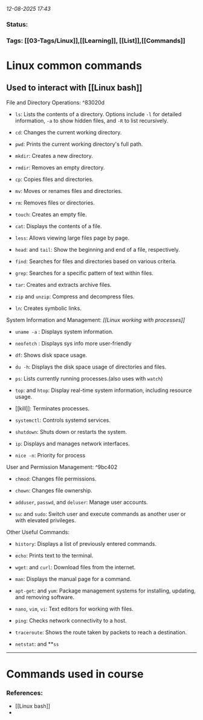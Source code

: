 *12-08-2025 17:43*

### Status: 
 

### Tags: [[03-Tags/Linux]],[[Learning]], [[List]],[[Commands]]



# Linux common commands

## Used to interact with [[Linux bash]]
File and Directory Operations: ^83020d

- `ls`: Lists the contents of a directory. Options include `-l` for detailed information, `-a` to show hidden files, and `-R` to list recursively.

- `cd`: Changes the current working directory.

- `pwd`: Prints the current working directory's full path.

- `mkdir`: Creates a new directory.

- `rmdir`: Removes an empty directory.

- `cp`: Copies files and directories.

- `mv`: Moves or renames files and directories.

- `rm`: Removes files or directories.

- `touch`: Creates an empty file.

- `cat`: Displays the contents of a file.

- `less`: Allows viewing large files page by page.

- `head`: and `tail`: Show the beginning and end of a file, respectively.

- `find`: Searches for files and directories based on various criteria.

- `grep`: Searches for a specific pattern of text within files.

- `tar`: Creates and extracts archive files.

- `zip` and `unzip`: Compress and decompress files.

- `ln`: Creates symbolic links. 
 
System Information and Management:
*[[Linux working with processes]]*


- `uname -a` : Displays system information. 

- `neofetch` : Displays sys info more user-friendly

- `df`: Shows disk space usage.

- `du -h`: Displays the disk space usage of directories and files.

- `ps`: Lists currently running processes.(also uses with `watch`)

- `top`: and `htop`: Display real-time system information, including resource usage.

- [[kill]]: Terminates processes.

- `systemctl`: Controls systemd services.

- `shutdown`: Shuts down or restarts the system.

- `ip`: Displays and manages network interfaces. 

- `nice -n`: Priority for process

User and Permission Management: ^9bc402


- `chmod`: Changes file permissions.

- `chown`: Changes file ownership.

- `adduser`, `passwd`, and `deluser`: Manage user accounts.

- `su`: and `sudo`: Switch user and execute commands as another user or with elevated privileges. 

Other Useful Commands:

- `history`: Displays a list of previously entered commands.

- `echo`: Prints text to the terminal.

- `wget`: and `curl`: Download files from the internet.

- `man`: Displays the manual page for a command.

- `apt-get`: and `yum`: Package management systems for installing, updating, and removing software.

- `nano`, `vim`, `vi`: Text editors for working with files.

- `ping`: Checks network connectivity to a host.

- `traceroute`: Shows the route taken by packets to reach a destination.

- `netstat`: and **`ss`
---
# Commands used in course



### References:

- [[Linux bash]]
- 
  
